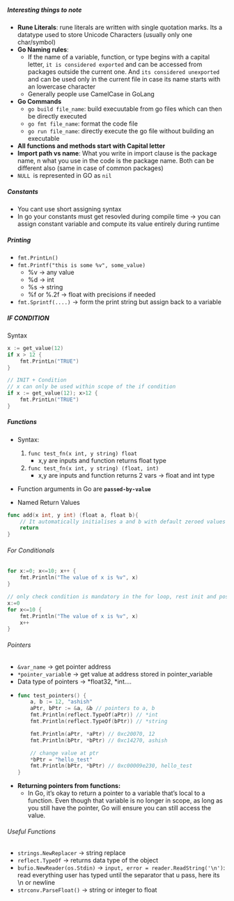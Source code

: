 ##### Interesting things to note

* **Rune Literals**: rune literals are written with single quotation marks. Its a datatype used to store Unicode Characters (usually only one char/symbol)
* **Go Naming rules**:
  * If the name of a variable, function, or type begins with a capital
    letter, `it is considered exported` and can be accessed from packages
    outside the current one. And `its considered unexported` and can be used only in the current file in case its name starts with an lowercase character
  * Generally people use CamelCase in GoLang
* **Go Commands**
  * `go build file_name`: build execuutable from go files which can then be directly executed
  * `go fmt file_name`: format the code file
  * `go run file_name`: directly execute the go file without building an executable
* **All functions and methods start with Capital letter**
* **Import path vs name**: What you write in import clause is the package name, n what you use in the code is the package name. Both can be different also (same in case of common packages)
* `NULL `is represented in GO as `nil`

##### Constants

- You cant use short assigning syntax
- In go your constants must get resovled during compile time -> you can assign constant variable and compute its value entirely during runtime

##### Printing

- `fmt.PrintLn()`
- `fmt.Printf("this is some %v", some_value)`
  - %v -> any value
  - %d -> int
  - %s -> string
  - %f or %.2f -> float with precisions if needed
- `fmt.Sprintf(....)` -> form the print string but assign back to a variable

##### IF CONDITION

Syntax

```go
x := get_value(12)
if x > 12 {
    fmt.PrintLn("TRUE")
}

// INIT + Condition
// x can only be used within scope of the if condition
if x := get_value(12); x>12 {
    fmt.PrintLn("TRUE")
}

```

##### Functions

- Syntax:

  1. `func test_fn(x int, y string) float`
     - x,y are inputs and function returns float type
  2. `func test_fn(x int, y string) (float, int)`
     - x,y are inputs and function returns 2 vars -> float and int type
- Function arguments in Go are **`passed-by-value`**
- Named Return Values

```go
func add(x int, y int) (float a, float b){
    // It automatically initialises a and b with default zeroed values and returns them at last even if you just write return
    return
}

```

###### For Conditionals

```go
for x:=0; x<=10; x++ {
    fmt.Println("The value of x is %v", x)
}

// only check condition is mandatory in the for loop, rest init and post can be written inside like an while loop in case its needed -> but here scope of the variables need to be considered for incrementing and checking the condition
x:=0
for x<=10 {
    fmt.Println("The value of x is %v", x)
    x++
}

```

###### Pointers

* `&var_name` -> get pointer address
* `*pointer_variabl`e -> get value at address stored in pointer_variable
* Data type of pointers -> *float32, *int....
* ```go
  func test_pointers() {
      a, b := 12, "ashish"
      aPtr, bPtr := &a, &b // pointers to a, b
      fmt.Println(reflect.TypeOf(aPtr)) // *int
      fmt.Println(reflect.TypeOf(bPtr)) // *string

      fmt.Println(aPtr, *aPtr) // 0xc20070, 12
      fmt.Println(bPtr, *bPtr) // 0xc14270, ashish

      // change value at ptr
      *bPtr = "hello_test"
      fmt.Println(bPtr, *bPtr) // 0xc00009e230, hello_test
  }
  ```

- **Returning pointers from functions:**
  - In Go, it’s okay to return a
    pointer to a variable that’s local to a function. Even though that variable is
    no longer in scope, as long as you still have the pointer, Go will ensure you
    can still access the value.

###### Useful Functions

* `strings.NewReplacer` -> string replace
* `reflect.TypeOf` -> returns data type of the object
* `bufio.NewReader(os.Stdin)` -> `input, error = reader.ReadString('\n')`: read everything user has typed until the separator that u pass, here its \n or newline
* `strconv.ParseFloat()` -> string or integer to float
